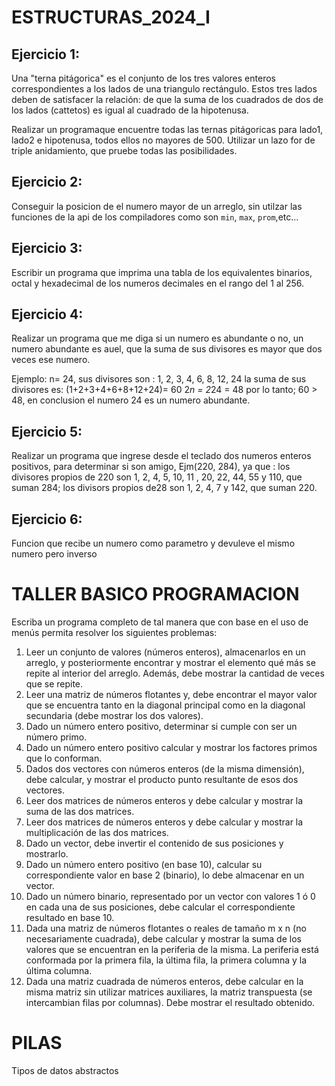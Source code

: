 
# ESTRUCTURAS_2024_I

## Ejercicio 1:
Una "terna pitágorica" es el conjunto de los tres valores enteros correspondientes a los lados de una triangulo rectángulo. Estos tres lados deben de satisfacer la relación: de que la suma de los cuadrados de dos de los lados (cattetos) es igual al cuadrado de la hipotenusa.

Realizar un programaque encuentre todas las ternas pitágoricas para lado1, lado2 e hipotenusa, todos ellos no mayores de 500. Utilizar un lazo for de triple anidamiento, que pruebe todas las posibilidades.

## Ejercicio 2:
Conseguir la posicion de el numero mayor de un arreglo, sin utilzar las funciones de la api de los compiladores como son `min`, `max`, `prom`,etc...

## Ejercicio 3:
Escribir un programa que imprima una tabla de los equivalentes binarios, octal y hexadecimal de los numeros decimales en el rango del 1 al 256.

## Ejercicio 4:
Realizar un programa que me diga si un numero es abundante o no, un numero abundante es auel, que la suma de sus divisores es mayor que dos veces ese numero.

Ejemplo: n= 24, sus divisores son : 1, 2, 3, 4, 6, 8,  12, 24 la suma de sus divisores es: (1+2+3+4+6+8+12+24)= 60
2*n = 2*24 = 48
por lo tanto; 60 > 48, en conclusion el numero 24 es un numero abundante.

## Ejercicio 5:
Realizar un programa que ingrese desde el teclado dos numeros enteros positivos, para determinar si son amigo, Ejm(220, 284), ya que : los divisores propios de 220 son 1, 2, 4, 5, 10, 11 , 20, 22, 44, 55 y 110, que suman 284; los divisors propios de28 son 1, 2, 4, 7 y 142, que suman 220.

## Ejercicio 6:
Funcion que recibe un numero como parametro y devuleve el mismo numero pero inverso


# TALLER BASICO PROGRAMACION

Escriba un programa completo de tal manera que con base en el uso de menús permita 
resolver los siguientes problemas:

1. Leer un conjunto de valores (números enteros), almacenarlos en un arreglo, y 
posteriormente encontrar y mostrar el elemento qué más se repite al interior del
arreglo. Además, debe mostrar la cantidad de veces que se repite.
2. Leer una matriz de números flotantes y, debe encontrar el mayor valor que se 
encuentra tanto en la diagonal principal como en la diagonal secundaria (debe mostrar 
los dos valores).
3. Dado un número entero positivo, determinar si cumple con ser un número primo.
4. Dado un número entero positivo calcular y mostrar los factores primos que lo 
conforman.
5. Dados dos vectores con números enteros (de la misma dimensión), debe calcular, y 
mostrar el producto punto resultante de esos dos vectores.
6. Leer dos matrices de números enteros y debe calcular y mostrar la suma de las dos 
matrices.
7. Leer dos matrices de números enteros y debe calcular y mostrar la multiplicación de 
las dos matrices.
8. Dado un vector, debe invertir el contenido de sus posiciones y mostrarlo.
9. Dado un número entero positivo (en base 10), calcular su correspondiente valor en 
base 2 (binario), lo debe almacenar en un vector.
10. Dado un número binario, representado por un vector con valores 1 ó 0 en cada una de 
sus posiciones, debe calcular el correspondiente resultado en base 10.
11. Dada una matriz de números flotantes o reales de tamaño m x n (no necesariamente 
cuadrada), debe calcular y mostrar la suma de los valores que se encuentran en la 
periferia de la misma. La periferia está conformada por la primera fila, la última fila, la 
primera columna y la última columna.
12. Dada una matriz cuadrada de números enteros, debe calcular en la misma matriz sin 
utilizar matrices auxiliares, la matriz transpuesta (se intercambian filas por columnas). 
Debe mostrar el resultado obtenido.

# PILAS 
Tipos de datos abstractos


